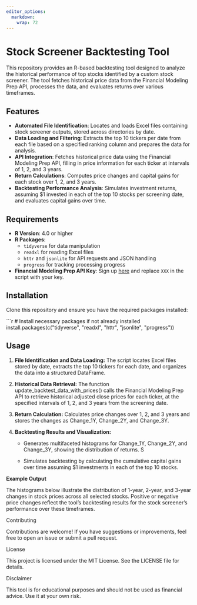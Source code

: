 ```yaml
---
editor_options: 
  markdown: 
    wrap: 72
---
```


# Stock Screener Backtesting Tool

This repository provides an R-based backtesting tool designed to analyze
the historical performance of top stocks identified by a custom stock
screener. The tool fetches historical price data from the Financial
Modeling Prep API, processes the data, and evaluates returns over
various timeframes.

## Features

-   **Automated File Identification**: Locates and loads Excel files
    containing stock screener outputs, stored across directories by
    date.
-   **Data Loading and Filtering**: Extracts the top 10 tickers per date
    from each file based on a specified ranking column and prepares the
    data for analysis.
-   **API Integration**: Fetches historical price data using the
    Financial Modeling Prep API, filling in price information for each
    ticker at intervals of 1, 2, and 3 years.
-   **Return Calculations**: Computes price changes and capital gains
    for each stock over 1, 2, and 3 years.
-   **Backtesting Performance Analysis**: Simulates investment returns,
    assuming \$1 invested in each of the top 10 stocks per screening
    date, and evaluates capital gains over time.

## Requirements

-   **R Version**: 4.0 or higher
-   **R Packages**:
    -   `tidyverse` for data manipulation
    -   `readxl` for reading Excel files
    -   `httr` and `jsonlite` for API requests and JSON handling
    -   `progress` for tracking processing progress
-   **Financial Modeling Prep API Key**: Sign up
    [here](https://financialmodelingprep.com/) and replace `XXX` in the
    script with your key.

## Installation

Clone this repository and ensure you have the required packages
installed:

\`\`\`r \# Install necessary packages if not already installed
install.packages(c("tidyverse", "readxl", "httr", "jsonlite",
"progress"))

## Usage

1.  **File Identification and Data Loading:** The script locates Excel
    files stored by date, extracts the top 10 tickers for each date, and
    organizes the data into a structured DataFrame.

2.  **Historical Data Retrieval:** The function
    update_backtest_data_with_prices() calls the Financial Modeling Prep
    API to retrieve historical adjusted close prices for each ticker, at
    the specified intervals of 1, 2, and 3 years from the screening
    date.

3.  **Return Calculation:** Calculates price changes over 1, 2, and 3
    years and stores the changes as Change_1Y, Change_2Y, and Change_3Y.

4.  **Backtesting Results and Visualization:**

    -   Generates multifaceted histograms for Change_1Y, Change_2Y, and
        Change_3Y, showing the distribution of returns. S

    -   Simulates backtesting by calculating the cumulative capital
        gains over time assuming \$1 investments in each of the top 10
        stocks.

**Example Output**

The histograms below illustrate the distribution of 1-year, 2-year, and
3-year changes in stock prices across all selected stocks. Positive or
negative price changes reflect the tool’s backtesting results for the
stock screener’s performance over these timeframes.

Contributing

Contributions are welcome! If you have suggestions or improvements, feel
free to open an issue or submit a pull request.

License

This project is licensed under the MIT License. See the LICENSE file for
details.

Disclaimer

This tool is for educational purposes and should not be used as
financial advice. Use it at your own risk.
